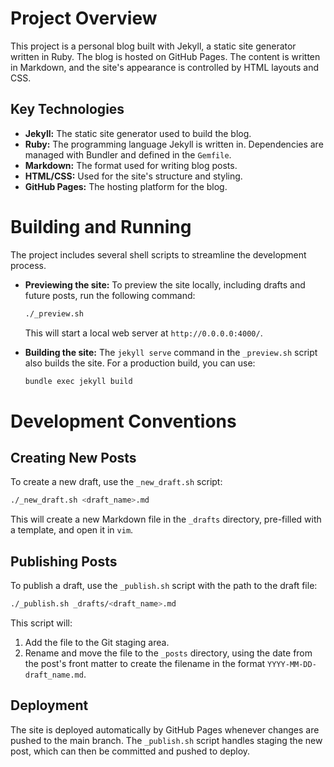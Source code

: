 # Project Overview

This project is a personal blog built with Jekyll, a static site generator written in Ruby. The blog is hosted on GitHub Pages. The content is written in Markdown, and the site's appearance is controlled by HTML layouts and CSS.

## Key Technologies

*   **Jekyll:** The static site generator used to build the blog.
*   **Ruby:** The programming language Jekyll is written in. Dependencies are managed with Bundler and defined in the `Gemfile`.
*   **Markdown:** The format used for writing blog posts.
*   **HTML/CSS:** Used for the site's structure and styling.
*   **GitHub Pages:** The hosting platform for the blog.

# Building and Running

The project includes several shell scripts to streamline the development process.

*   **Previewing the site:** To preview the site locally, including drafts and future posts, run the following command:

    ```bash
    ./_preview.sh
    ```

    This will start a local web server at `http://0.0.0.0:4000/`.

*   **Building the site:** The `jekyll serve` command in the `_preview.sh` script also builds the site. For a production build, you can use:

    ```bash
    bundle exec jekyll build
    ```

# Development Conventions

## Creating New Posts

To create a new draft, use the `_new_draft.sh` script:

```bash
./_new_draft.sh <draft_name>.md
```

This will create a new Markdown file in the `_drafts` directory, pre-filled with a template, and open it in `vim`.

## Publishing Posts

To publish a draft, use the `_publish.sh` script with the path to the draft file:

```bash
./_publish.sh _drafts/<draft_name>.md
```

This script will:
1.  Add the file to the Git staging area.
2.  Rename and move the file to the `_posts` directory, using the date from the post's front matter to create the filename in the format `YYYY-MM-DD-draft_name.md`.

## Deployment

The site is deployed automatically by GitHub Pages whenever changes are pushed to the main branch. The `_publish.sh` script handles staging the new post, which can then be committed and pushed to deploy.
